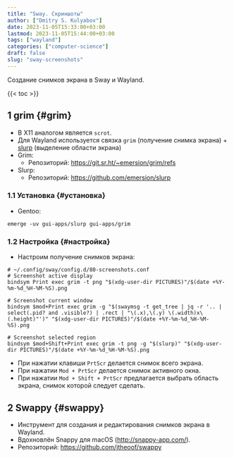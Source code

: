 ```yaml
---
title: "Sway. Скриншоты"
author: ["Dmitry S. Kulyabov"]
date: 2023-11-05T15:33:00+03:00
lastmod: 2023-11-05T15:44:00+03:00
tags: ["wayland"]
categories: ["computer-science"]
draft: false
slug: "sway-screenshots"
---
```


Создание снимков экрана в Sway и Wayland.

<!--more-->

{{< toc >}}


## <span class="section-num">1</span> grim {#grim}

-   В X11 аналогом является `scrot`.
-   Для Wayland используется связка `grim` (получение снимка экрана) + [slurp](https://github.com/emersion/slurp) (выделение области экрана)
-   Grim:
    -   Репозиторий: <https://git.sr.ht/~emersion/grim/refs>
-   Slurp:
    -   Репозиторий: <https://github.com/emersion/slurp>


### <span class="section-num">1.1</span> Установка {#установка}

-   Gentoo:

<!--listend-->

```shell
emerge -uv gui-apps/slurp gui-apps/grim
```


### <span class="section-num">1.2</span> Настройка {#настройка}

-   Настроим получение снимков экрана:

<!--listend-->

```conf-unix
# ~/.config/sway/config.d/80-screenshots.conf
# Screenshot active display
bindsym Print exec grim -t png "$(xdg-user-dir PICTURES)"/$(date +%Y-%m-%d_%H-%M-%S).png

# Screenshot current window
bindsym $mod+Print exec grim -g "$(swaymsg -t get_tree | jq -r '.. | select(.pid? and .visible?) | .rect | "\(.x),\(.y) \(.width)x\(.height)"')" "$(xdg-user-dir PICTURES)"/$(date +%Y-%m-%d_%H-%M-%S).png

# Screenshot selected region
bindsym $mod+Shift+Print exec grim -t png -g "$(slurp)" "$(xdg-user-dir PICTURES)"/$(date +%Y-%m-%d_%H-%M-%S).png
```

-   При нажатии клавиши `PrtScr` делается снимок всего экрана.
-   При нажатии `Mod + PrtScr` делается снимок активного окна.
-   При нажатии `Mod + Shift + PrtScr` предлагается выбрать область экрана, снимок которой следует сделать.


## <span class="section-num">2</span> Swappy {#swappy}

-   Инструмент для создания и редактирования снимков экрана в Wayland.
-   Вдохновлён Snappy для macOS (<http://snappy-app.com/>).
-   Репозиторий: <https://github.com/jtheoof/swappy>
